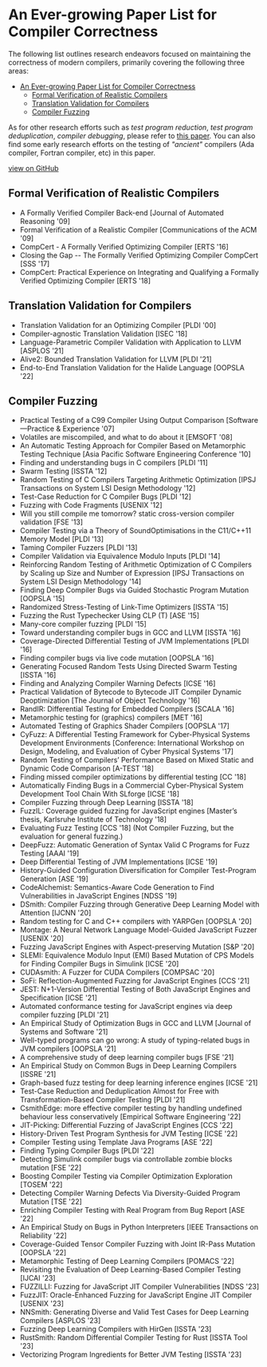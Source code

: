 # An Ever-growing Paper List for Compiler Correctness

The following list outlines research endeavors focused on maintaining the correctness of modern compilers, primarily covering the following three areas:

- [An Ever-growing Paper List for Compiler Correctness](#an-ever-growing-paper-list-for-compiler-correctness)
  - [Formal Verification of Realistic Compilers](#formal-verification-of-realistic-compilers)
  - [Translation Validation for Compilers](#translation-validation-for-compilers)
  - [Compiler Fuzzing](#compiler-fuzzing)

As for other research efforts such as _test program reduction_, _test program deduplication_, _compiler debugging_, please refer to [this paper](https://dl.acm.org/doi/abs/10.1145/3363562).
You can also find some early research efforts on the testing of _"ancient"_ compilers (Ada compiler, Fortran compiler, etc) in this paper.


[view on GitHub](https://github.com/haoyang9804/Papers4CompilerCorrectness)


## Formal Verification of Realistic Compilers

+ A Formally Verified Compiler Back-end [Journal of Automated Reasoning '09]
+ Formal Verification of a Realistic Compiler [Communications of the ACM '09]
+ CompCert - A Formally Verified Optimizing Compiler [ERTS '16]
+ Closing the Gap -- The Formally Verified Optimizing Compiler CompCert [SSS '17]
+ CompCert: Practical Experience on Integrating and Qualifying a Formally Verified Optimizing Compiler [ERTS '18]

## Translation Validation for Compilers

+ Translation Validation for an Optimizing Compiler [PLDI '00]
+ Compiler-agnostic Translation Validation [ISEC '18]
+ Language-Parametric Compiler Validation with Application to LLVM [ASPLOS '21]
+ Alive2: Bounded Translation Validation for LLVM [PLDI '21]
+ End-to-End Translation Validation for the Halide Language [OOPSLA '22]

## Compiler Fuzzing

+ Practical Testing of a C99 Compiler Using Output Comparison [Software—Practice & Experience '07]
+ Volatiles are miscompiled, and what to do about it [EMSOFT '08]
+ An Automatic Testing Approach for Compiler Based on Metamorphic Testing Technique [Asia Pacific Software Engineering Conference '10]
+ Finding and understanding bugs in C compilers [PLDI '11]
+ Swarm Testing [ISSTA '12]
+ Random Testing of C Compilers Targeting Arithmetic Optimization [IPSJ Transactions on System LSI Design Methodology '12]
+ Test-Case Reduction for C Compiler Bugs [PLDI '12]
+ Fuzzing with Code Fragments [USENIX '12]
+ Will you still compile me tomorrow? static cross-version compiler validation [FSE '13]
+ Compiler Testing via a Theory of SoundOptimisations in the C11/C++11 Memory Model [PLDI '13]
+ Taming Compiler Fuzzers [PLDI '13]
+ Compiler Validation via Equivalence Modulo Inputs [PLDI '14]
+ Reinforcing Random Testing of Arithmetic Optimization of C Compilers by Scaling up Size and Number of Expression [IPSJ Transactions on System LSI Design Methodology '14]
+ Finding Deep Compiler Bugs via Guided Stochastic Program Mutation [OOPSLA '15]
+ Randomized Stress-Testing of Link-Time Optimizers [ISSTA '15]
+ Fuzzing the Rust Typechecker Using CLP (T) [ASE '15]
+ Many-core compiler fuzzing [PLDI '15]
+ Toward understanding compiler bugs in GCC and LLVM [ISSTA '16]
+ Coverage-Directed Differential Testing of JVM Implementations [PLDI '16]
+ Finding compiler bugs via live code mutation [OOPSLA '16]
+ Generating Focused Random Tests Using Directed Swarm Testing [ISSTA '16]
+ Finding and Analyzing Compiler Warning Defects [ICSE '16]
+ Practical Validation of Bytecode to Bytecode JIT Compiler Dynamic Deoptimization [The Journal of Object Technology '16]
+ RandIR: Differential Testing for Embedded Compilers [SCALA '16]
+ Metamorphic testing for (graphics) compilers [MET '16]
+ Automated Testing of Graphics Shader Compilers [OOPSLA '17]
+ CyFuzz: A Differential Testing Framework for Cyber-Physical Systems Development Environments [Conference: International Workshop on Design, Modeling, and Evaluation of Cyber Physical Systems '17] 
+ Random Testing of Compilers’ Performance Based on Mixed Static and Dynamic Code Comparison [A-TEST '18]
+ Finding missed compiler optimizations by differential testing [CC '18]
+ Automatically Finding Bugs in a Commercial Cyber-Physical System Development Tool Chain With SLforge [ICSE '18]
+ Compiler Fuzzing through Deep Learning [ISSTA '18]
+ FuzzIL: Coverage guided fuzzing for JavaScript engines [Master’s thesis, Karlsruhe Institute of Technology '18]
+ Evaluating Fuzz Testing [CCS '18] (Not Compiler Fuzzing, but the evaluation for general fuzzing.)
+ DeepFuzz: Automatic Generation of Syntax Valid C Programs for Fuzz Testing [AAAI '19]
+ Deep Differential Testing of JVM Implementations [ICSE '19]
+ History-Guided Configuration Diversification for Compiler Test-Program Generation [ASE '19]
+ CodeAlchemist: Semantics-Aware Code Generation to Find Vulnerabilities in JavaScript Engines [NDSS '19]
+ DSmith: Compiler Fuzzing through Generative Deep Learning Model with Attention [IJCNN '20]
+ Random testing for C and C++ compilers with YARPGen [OOPSLA '20]
+ Montage: A Neural Network Language Model-Guided JavaScript Fuzzer [USENIX '20]
+ Fuzzing JavaScript Engines with Aspect-preserving Mutation [S&P '20]
+ SLEMI: Equivalence Modulo Input (EMI) Based Mutation of CPS Models for Finding Compiler Bugs in Simulink [ICSE '20]
+ CUDAsmith: A Fuzzer for CUDA Compilers [COMPSAC '20]
+ SoFi: Reflection-Augmented Fuzzing for JavaScript Engines [CCS '21]
+ JEST: N+1-Version Differential Testing of Both JavaScript Engines and Specification [ICSE '21]
+ Automated conformance testing for JavaScript engines via deep compiler fuzzing [PLDI '21]
+ An Empirical Study of Optimization Bugs in GCC and LLVM [Journal of Systems and Software '21]
+ Well-typed programs can go wrong: A study of typing-related bugs in JVM compilers [OOPSLA '21]
+ A comprehensive study of deep learning compiler bugs [FSE '21]
+ An Empirical Study on Common Bugs in Deep Learning Compilers [ISSRE '21]
+ Graph-based fuzz testing for deep learning inference engines [ICSE '21]
+ Test-Case Reduction and Deduplication Almost for Free with Transformation-Based Compiler Testing [PLDI '21]
+ CsmithEdge: more effective compiler testing by handling undefined behaviour less conservatively [Empirical Software Engineering '22]
+ JIT-Picking: Differential Fuzzing of JavaScript Engines [CCS '22]
+ History-Driven Test Program Synthesis for JVM Testing [ICSE '22]
+ Compiler Testing using Template Java Programs [ASE '22]
+ Finding Typing Compiler Bugs [PLDI '22]
+ Detecting Simulink compiler bugs via controllable zombie blocks mutation [FSE '22]
+ Boosting Compiler Testing via Compiler Optimization Exploration [TOSEM '22]
+ Detecting Compiler Warning Defects Via Diversity-Guided Program Mutation [TSE '22]
+ Enriching Compiler Testing with Real Program from Bug Report [ASE '22]
+ An Empirical Study on Bugs in Python Interpreters [IEEE Transactions on Reliability '22]
+ Coverage-Guided Tensor Compiler Fuzzing with Joint IR-Pass Mutation [OOPSLA '22]
+ Metamorphic Testing of Deep Learning Compilers [POMACS '22]
+ Revisiting the Evaluation of Deep Learning-Based Compiler Testing [IJCAI '23]
+ FUZZILLI: Fuzzing for JavaScript JIT Compiler Vulnerabilities [NDSS '23]
+ FuzzJIT: Oracle-Enhanced Fuzzing for JavaScript Engine JIT Compiler [USENIX '23]
+ NNSmith: Generating Diverse and Valid Test Cases for Deep Learning Compilers [ASPLOS '23]
+ Fuzzing Deep Learning Compilers with HirGen [ISSTA '23]
+ RustSmith: Random Differential Compiler Testing for Rust [ISSTA Tool '23]
+ Vectorizing Program Ingredients for Better JVM Testing [ISSTA '23]

